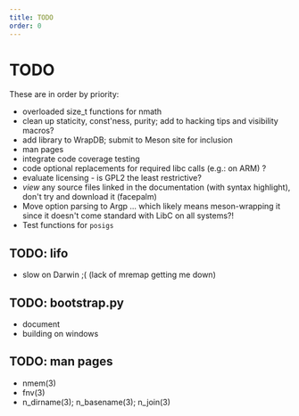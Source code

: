 ```yaml
---
title: TODO
order: 0
---
```


# TODO

These are in order by priority:

-	overloaded size_t functions for nmath
-	clean up staticity, const'ness, purity; add to hacking tips and visibility macros?
-	add library to WrapDB; submit to Meson site for inclusion
-	man pages
-	integrate code coverage testing
-	code optional replacements for required libc calls (e.g.: on ARM) ?
-	evaluate licensing - is GPL2 the least restrictive?
-	*view* any source files linked in the documentation (with syntax highlight),
		don't try and download it (facepalm)
-	Move option parsing to Argp ... which likely means meson-wrapping it
		since it doesn't come standard with LibC on all systems?!
-	Test functions for `posigs`

## TODO: lifo

-	slow on Darwin ;(
		(lack of mremap getting me down)

## TODO: bootstrap.py

-	document
-	building on windows

## TODO: man pages

-	nmem(3)
-	fnv(3)
-	n_dirname(3); n_basename(3); n_join(3)
